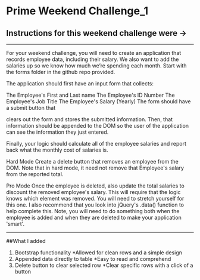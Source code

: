 # Prime Weekend Challenge_1

## Instructions for this weekend challenge were ->

--------------------------------------------------------------------------------

For your weekend challenge, you will need to create an application that records employee data, including their salary. We also want to add the salaries up so we know how much we’re spending each month. Start with the forms folder in the github repo provided.

The application should first have an input form that collects:

The Employee's First and Last name
The Employee's ID Number
The Employee's Job Title
The Employee's Salary (Yearly)
The form should have a submit button that

clears out the form and
stores the submitted information.
Then, that information should be appended to the DOM so the user of the application can see the information they just entered.

Finally, your logic should calculate all of the employee salaries and report back what the monthly cost of salaries is.

Hard Mode
Create a delete button that removes an employee from the DOM. Note that in hard mode, it need not remove that Employee's salary from the reported total.

Pro Mode
Once the employee is deleted, also update the total salaries to discount the removed employee's salary. This will require that the logic knows which element was removed. You will need to stretch yourself for this one. I also recommend that you look into jQuery's .data() function to help complete this. Note, you will need to do something both when the employee is added and when they are deleted to make your application 'smart'.

--------------------------------------------------------------------------------

##What I added

1. Bootstrap functionality
   *Allowed for clean rows and a simple design
2. Appended data directly to table
   *Easy to read and comprehend
3. Delete button to clear selected row
   *Clear specific rows with a click of a button
